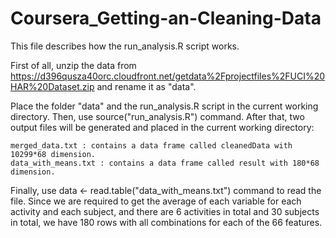 Coursera_Getting-an-Cleaning-Data
=================================

This file describes how the run_analysis.R script works.

First of all, unzip the data from https://d396qusza40orc.cloudfront.net/getdata%2Fprojectfiles%2FUCI%20HAR%20Dataset.zip and rename it as "data".

Place the folder "data" and the run_analysis.R script in the current working directory.
Then, use source("run_analysis.R") command.
After that, two output files will be generated and placed in the current working directory: 

    merged_data.txt : contains a data frame called cleanedData with 10299*68 dimension.
    data_with_means.txt : contains a data frame called result with 180*68 dimension.

Finally, use data <- read.table("data_with_means.txt") command to read the file. 
Since we are required to get the average of each variable for each activity and each subject, and there are 6 activities in total and 30 subjects in total, we have 180 rows with all combinations for each of the 66 features.
